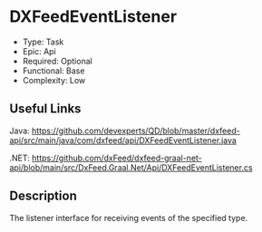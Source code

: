 ﻿# DXFeedEventListener

* Type: Task
* Epic: Api
* Required: Optional
* Functional: Base
* Complexity: Low

## Useful Links

Java:
https://github.com/devexperts/QD/blob/master/dxfeed-api/src/main/java/com/dxfeed/api/DXFeedEventListener.java

.NET:
https://github.com/dxFeed/dxfeed-graal-net-api/blob/main/src/DxFeed.Graal.Net/Api/DXFeedEventListener.cs

## Description

The listener interface for receiving events of the specified type.
